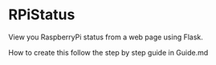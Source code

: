 RPiStatus
========

View you RaspberryPi status from a web page using Flask.

How to create this follow the step by step guide in Guide.md
